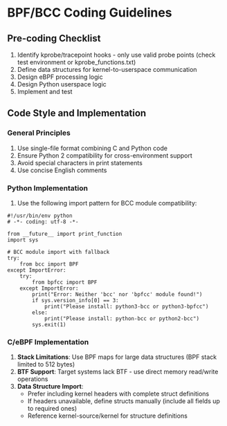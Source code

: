 # BPF/BCC Coding Guidelines

## Pre-coding Checklist
1. Identify kprobe/tracepoint hooks - only use valid probe points (check test environment or kprobe_functions.txt)
2. Define data structures for kernel-to-userspace communication
3. Design eBPF processing logic
4. Design Python userspace logic
5. Implement and test

## Code Style and Implementation
### General Principles
1. Use single-file format combining C and Python code
2. Ensure Python 2 compatibility for cross-environment support
3. Avoid special characters in print statements
4. Use concise English comments


### Python Implementation
1. Use the following import pattern for BCC module compatibility:
```
#!/usr/bin/env python
# -*- coding: utf-8 -*-

from __future__ import print_function
import sys

# BCC module import with fallback
try:
    from bcc import BPF
except ImportError:
    try:
        from bpfcc import BPF
    except ImportError:
        print("Error: Neither 'bcc' nor 'bpfcc' module found!")
        if sys.version_info[0] == 3:
            print("Please install: python3-bcc or python3-bpfcc")
        else:
            print("Please install: python-bcc or python2-bcc")
        sys.exit(1)
```


### C/eBPF Implementation

1. **Stack Limitations**: Use BPF maps for large data structures (BPF stack limited to 512 bytes)
2. **BTF Support**: Target systems lack BTF - use direct memory read/write operations
3. **Data Structure Import**:
   - Prefer including kernel headers with complete struct definitions
   - If headers unavailable, define structs manually (include all fields up to required ones)
   - Reference kernel-source/kernel for structure definitions 